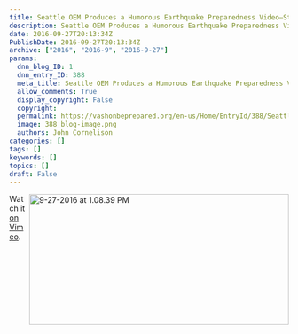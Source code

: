 ```yaml
---
title: Seattle OEM Produces a Humorous Earthquake Preparedness Video–Starring Sasquatch!
description: Seattle OEM Produces a Humorous Earthquake Preparedness Video–Starring Sasquatch!
date: 2016-09-27T20:13:34Z
PublishDate: 2016-09-27T20:13:34Z
archive: ["2016", "2016-9", "2016-9-27"]
params:
  dnn_blog_ID: 1
  dnn_entry_ID: 388
  meta_title: Seattle OEM Produces a Humorous Earthquake Preparedness Video–Starring Sasquatch!
  allow_comments: True
  display_copyright: False
  copyright:
  permalink: https://vashonbeprepared.org/en-us/Home/EntryId/388/Seattle-OEM-Produces-a-Humorous-Earthquake-Preparedness-Video-ndash-Starring-Sasquatch
  image: 388_blog-image.png
  authors: John Cornelison
categories: []
tags: []
keywords: []
topics: []
draft: False
---
```


<p><a href="./images/388/Seattle-OEM-Produces-a-Humourous-Earthqu_B97C-9-27-2016_at_1.08.39_PM_2.jpg"><img title="9-27-2016 at 1.08.39 PM" style="border-top: 0px; border-right: 0px; background-image: none; border-bottom: 0px; float: right; padding-top: 0px; padding-left: 0px; border-left: 0px; display: inline; padding-right: 0px" border="0" alt="9-27-2016 at 1.08.39 PM" src="./images/388/Seattle-OEM-Produces-a-Humourous-Earthqu_B97C-9-27-2016_at_1.08.39_PM_thumb.jpg" width="468" align="right" height="236" /></a>Watch it <a href="https://vimeo.com/killerinfographics/review/180363625/8a17a657c5" target="_blank">on Vimeo</a>.</p>
